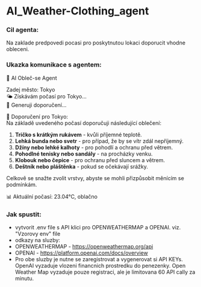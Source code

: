 # AI_Weather-Clothing_agent

### Cil agenta: 
Na zaklade predpovedi pocasi pro poskytnutou lokaci doporucit vhodne obleceni.

### Ukazka komunikace s agentem:
👕 AI Obleč-se Agent

Zadej město: Tokyo \
🌤️  Získávám počasí pro Tokyo... \
🤖 Generuji doporučení...

🧥 Doporučení pro Tokyo: \
Na základě uvedeného počasí doporučuji následující oblečení:

1. **Tričko s krátkým rukávem** - kvůli příjemné teplotě.
2. **Lehká bunda nebo svetr** - pro případ, že by se vítr zdál nepříjemný.
3. **Džíny nebo lehké kalhoty** - pro pohodlí a ochranu před větrem.
4. **Pohodlné tenisky nebo sandály** - na procházky venku.
5. **Klobouk nebo čepice** - pro ochranu před sluncem a větrem.
6. **Deštník nebo pláštěnka** - pokud se očekávají srážky.

Celkově se snažte zvolit vrstvy, abyste se mohli přizpůsobit měnícím se podmínkám.

📊 Aktuální počasí: 23.04°C, oblačno


### Jak spustit:
- vytvorit .env file s API klici pro OPENWEATHERMAP a OPENAI. viz. "Vzorovy env" file  
- odkazy na sluzby: 
- OPENWEATHERMAP - https://openweathermap.org/api 
- OPENAI - https://platform.openai.com/docs/overview 
- Pro obe sluzby je nutne se zaregistrovat a vygenerovat si API KEYs. OpenAI vyzaduje vlozeni financnich prostredku do penezenky. Open Weather Map vyzaduje pouze registraci, ale je limitovana 60 API cally za minutu.  